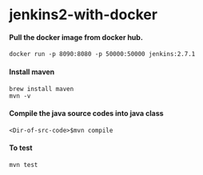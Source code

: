 # jenkins2-with-docker

#### Pull the docker image from docker hub.
```
docker run -p 8090:8080 -p 50000:50000 jenkins:2.7.1
```
#### Install maven
```
brew install maven
mvn -v
```
#### Compile the java source codes into java class
```
<Dir-of-src-code>$mvn compile
```
#### To test
```
mvn test
```
